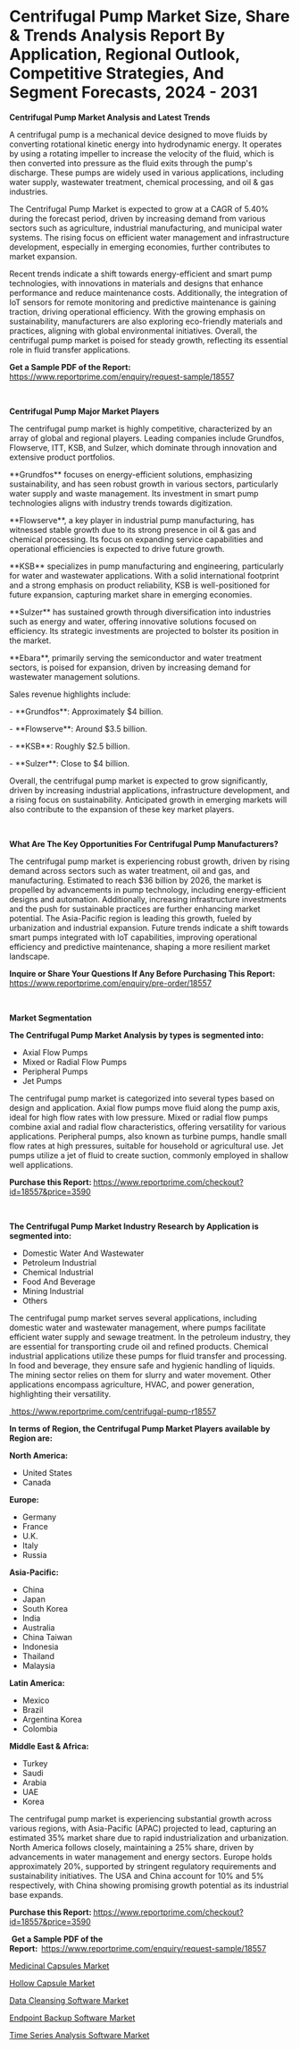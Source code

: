 <p><h1>Centrifugal Pump Market Size, Share & Trends Analysis Report By Application, Regional Outlook, Competitive Strategies, And Segment Forecasts, 2024 - 2031</h1></p><p><strong>Centrifugal Pump Market Analysis and Latest Trends</strong></p>
<p><p>A centrifugal pump is a mechanical device designed to move fluids by converting rotational kinetic energy into hydrodynamic energy. It operates by using a rotating impeller to increase the velocity of the fluid, which is then converted into pressure as the fluid exits through the pump's discharge. These pumps are widely used in various applications, including water supply, wastewater treatment, chemical processing, and oil & gas industries.</p><p>The Centrifugal Pump Market is expected to grow at a CAGR of 5.40% during the forecast period, driven by increasing demand from various sectors such as agriculture, industrial manufacturing, and municipal water systems. The rising focus on efficient water management and infrastructure development, especially in emerging economies, further contributes to market expansion. </p><p>Recent trends indicate a shift towards energy-efficient and smart pump technologies, with innovations in materials and designs that enhance performance and reduce maintenance costs. Additionally, the integration of IoT sensors for remote monitoring and predictive maintenance is gaining traction, driving operational efficiency. With the growing emphasis on sustainability, manufacturers are also exploring eco-friendly materials and practices, aligning with global environmental initiatives. Overall, the centrifugal pump market is poised for steady growth, reflecting its essential role in fluid transfer applications.</p></p>
<p><strong>Get a Sample PDF of the Report:&nbsp;</strong> <a href="https://www.reportprime.com/enquiry/request-sample/18557?utm_campaign=1138&utm_medium=2&utm_source=Github&utm_content=ia&utm_term=21112024&utm_id=centrifugal-pump">https://www.reportprime.com/enquiry/request-sample/18557</a></p>
<p>&nbsp;</p>
<p><strong>Centrifugal Pump Major Market Players</strong></p>
<p><p>The centrifugal pump market is highly competitive, characterized by an array of global and regional players. Leading companies include Grundfos, Flowserve, ITT, KSB, and Sulzer, which dominate through innovation and extensive product portfolios.</p><p>**Grundfos** focuses on energy-efficient solutions, emphasizing sustainability, and has seen robust growth in various sectors, particularly water supply and waste management. Its investment in smart pump technologies aligns with industry trends towards digitization.</p><p>**Flowserve**, a key player in industrial pump manufacturing, has witnessed stable growth due to its strong presence in oil & gas and chemical processing. Its focus on expanding service capabilities and operational efficiencies is expected to drive future growth.</p><p>**KSB** specializes in pump manufacturing and engineering, particularly for water and wastewater applications. With a solid international footprint and a strong emphasis on product reliability, KSB is well-positioned for future expansion, capturing market share in emerging economies.</p><p>**Sulzer** has sustained growth through diversification into industries such as energy and water, offering innovative solutions focused on efficiency. Its strategic investments are projected to bolster its position in the market.</p><p>**Ebara**, primarily serving the semiconductor and water treatment sectors, is poised for expansion, driven by increasing demand for wastewater management solutions.</p><p>Sales revenue highlights include:</p><p>- **Grundfos**: Approximately $4 billion.</p><p>- **Flowserve**: Around $3.5 billion.</p><p>- **KSB**: Roughly $2.5 billion.</p><p>- **Sulzer**: Close to $4 billion.</p><p>Overall, the centrifugal pump market is expected to grow significantly, driven by increasing industrial applications, infrastructure development, and a rising focus on sustainability. Anticipated growth in emerging markets will also contribute to the expansion of these key market players.</p></p>
<p>&nbsp;</p>
<p><strong>What Are The Key Opportunities For Centrifugal Pump Manufacturers?</strong></p>
<p><p>The centrifugal pump market is experiencing robust growth, driven by rising demand across sectors such as water treatment, oil and gas, and manufacturing. Estimated to reach $36 billion by 2026, the market is propelled by advancements in pump technology, including energy-efficient designs and automation. Additionally, increasing infrastructure investments and the push for sustainable practices are further enhancing market potential. The Asia-Pacific region is leading this growth, fueled by urbanization and industrial expansion. Future trends indicate a shift towards smart pumps integrated with IoT capabilities, improving operational efficiency and predictive maintenance, shaping a more resilient market landscape.</p></p>
<p><strong>Inquire or Share Your Questions If Any Before Purchasing This Report:</strong> <a href="https://www.reportprime.com/enquiry/pre-order/18557?utm_campaign=1138&utm_medium=2&utm_source=Github&utm_content=ia&utm_term=21112024&utm_id=centrifugal-pump">https://www.reportprime.com/enquiry/pre-order/18557</a></p>
<p>&nbsp;</p>
<p><strong>Market Segmentation</strong></p>
<p><strong>The Centrifugal Pump Market Analysis by types is segmented into:</strong></p>
<p><ul><li>Axial Flow Pumps</li><li>Mixed or Radial Flow Pumps</li><li>Peripheral Pumps</li><li>Jet Pumps</li></ul></p>
<p><p>The centrifugal pump market is categorized into several types based on design and application. Axial flow pumps move fluid along the pump axis, ideal for high flow rates with low pressure. Mixed or radial flow pumps combine axial and radial flow characteristics, offering versatility for various applications. Peripheral pumps, also known as turbine pumps, handle small flow rates at high pressures, suitable for household or agricultural use. Jet pumps utilize a jet of fluid to create suction, commonly employed in shallow well applications.</p></p>
<p><strong>Purchase this Report:&nbsp;</strong><a href="https://www.reportprime.com/checkout?id=18557&price=3590&utm_campaign=1138&utm_medium=2&utm_source=Github&utm_content=ia&utm_term=21112024&utm_id=centrifugal-pump">https://www.reportprime.com/checkout?id=18557&price=3590</a></p>
<p>&nbsp;</p>
<p><strong>The Centrifugal Pump Market Industry Research by Application is segmented into:</strong></p>
<p><ul><li>Domestic Water And Wastewater</li><li>Petroleum Industrial</li><li>Chemical Industrial</li><li>Food And Beverage</li><li>Mining Industrial</li><li>Others</li></ul></p>
<p><p>The centrifugal pump market serves several applications, including domestic water and wastewater management, where pumps facilitate efficient water supply and sewage treatment. In the petroleum industry, they are essential for transporting crude oil and refined products. Chemical industrial applications utilize these pumps for fluid transfer and processing. In food and beverage, they ensure safe and hygienic handling of liquids. The mining sector relies on them for slurry and water movement. Other applications encompass agriculture, HVAC, and power generation, highlighting their versatility.</p></p>
<p><a href="https://www.reportprime.com/centrifugal-pump-r18557?utm_campaign=1138&utm_medium=2&utm_source=Github&utm_content=ia&utm_term=21112024&utm_id=centrifugal-pump">&nbsp;https://www.reportprime.com/centrifugal-pump-r18557</a></p>
<p><strong>In terms of Region, the Centrifugal Pump Market Players available by Region are:</strong></p>
<p>
    <p> <strong> North America: </strong>
        <ul>
            <li>United States</li>
            <li>Canada</li>
        </ul>
        </p> 
    <p> <strong> Europe: </strong>
        <ul>
            <li>Germany</li>
            <li>France</li>
            <li>U.K.</li>
            <li>Italy</li>
            <li>Russia</li>
        </ul>
        </p> 
    <p> <strong> Asia-Pacific: </strong>
        <ul>
            <li>China</li>
            <li>Japan</li>
            <li>South Korea</li>
            <li>India</li>
            <li>Australia</li>
            <li>China Taiwan</li>
            <li>Indonesia</li>
            <li>Thailand</li>
            <li>Malaysia</li>
        </ul>
        </p> 
    <p> <strong> Latin America: </strong>
        <ul>
            <li>Mexico</li>
            <li>Brazil</li>
            <li>Argentina Korea</li>
            <li>Colombia</li>
        </ul>
        </p> 
    <p> <strong> Middle East & Africa: </strong>
        <ul>
            <li>Turkey</li>
            <li>Saudi</li>
            <li>Arabia</li>
            <li>UAE</li>
            <li>Korea</li>
        </ul>
    </p>
    </p>
<p><p>The centrifugal pump market is experiencing substantial growth across various regions, with Asia-Pacific (APAC) projected to lead, capturing an estimated 35% market share due to rapid industrialization and urbanization. North America follows closely, maintaining a 25% share, driven by advancements in water management and energy sectors. Europe holds approximately 20%, supported by stringent regulatory requirements and sustainability initiatives. The USA and China account for 10% and 5% respectively, with China showing promising growth potential as its industrial base expands.</p></p>
<p><strong>Purchase this Report: </strong><a href="https://www.reportprime.com/checkout?id=18557&price=3590&utm_campaign=1138&utm_medium=2&utm_source=Github&utm_content=ia&utm_term=21112024&utm_id=centrifugal-pump">https://www.reportprime.com/checkout?id=18557&price=3590</a></p>
<p>&nbsp;<strong>Get a Sample PDF of the Report:&nbsp;&nbsp;</strong><a href="https://www.reportprime.com/enquiry/request-sample/18557?utm_campaign=1138&utm_medium=2&utm_source=Github&utm_content=ia&utm_term=21112024&utm_id=centrifugal-pump">https://www.reportprime.com/enquiry/request-sample/18557</a></p>
<p><strong></strong></p>
<p><p><a href="https://issuu.com/reportprime-2/docs/medicinal-capsules-market-size-2030_3a4ab4e4f8ed43?utm_campaign=1138&utm_medium=2&utm_source=Github&utm_content=ia&utm_term=21112024&utm_id=centrifugal-pump">Medicinal Capsules Market</a></p><p><a href="https://issuu.com/reportprime-2/docs/hollow-capsule-market-size-2030.ppt_edf94ea7c7ff24?utm_campaign=1138&utm_medium=2&utm_source=Github&utm_content=ia&utm_term=21112024&utm_id=centrifugal-pump">Hollow Capsule Market</a></p><p><a href="https://www.linkedin.com/pulse/data-cleansing-software-market-regional-outlook-competition-6hhie?utm_campaign=1138&utm_medium=2&utm_source=Github&utm_content=ia&utm_term=21112024&utm_id=centrifugal-pump">Data Cleansing Software Market</a></p><p><a href="https://www.linkedin.com/pulse/endpoint-backup-software-market-study-offers-insightful-mp0ve?utm_campaign=1138&utm_medium=2&utm_source=Github&utm_content=ia&utm_term=21112024&utm_id=centrifugal-pump">Endpoint Backup Software Market</a></p><p><a href="https://www.linkedin.com/pulse/whats-driving-time-series-analysis-software-market-2024-2031-7wx3e?utm_campaign=1138&utm_medium=2&utm_source=Github&utm_content=ia&utm_term=21112024&utm_id=centrifugal-pump">Time Series Analysis Software Market</a></p></p>